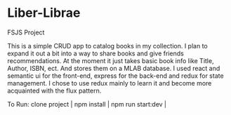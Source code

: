 # Liber-Librae
FSJS Project

This is a simple CRUD app to catalog books in my collection. I plan to expand it out a bit into a way to share books and give friends recommendations. At the moment it just takes basic book info like Title, Author, ISBN, ect. And stores them on a MLAB database. I used react and semantic ui for the front-end, express for the back-end and redux for state management. I chose to use redux mainly to learn it and become more acquainted with the flux pattern. 

To Run:
clone project |
npm install |
npm run start:dev |